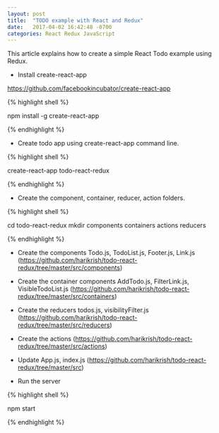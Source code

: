 ```yaml
---
layout: post
title:  "TODO example with React and Redux"
date:   2017-04-02 16:42:48 -0700
categories: React Redux JavaScript
---
```


This article explains how to create a simple React Todo example using Redux.

- Install create-react-app

https://github.com/facebookincubator/create-react-app

{% highlight shell %}

npm install -g create-react-app

{% endhighlight %}

- Create todo app using create-react-app command line.

{% highlight shell %}

create-react-app todo-react-redux

{% endhighlight %}

- Create the component, container, reducer, action folders.

{% highlight shell %}

cd todo-react-redux
mkdir components containers actions reducers

{% endhighlight %}

- Create the components Todo.js, TodoList.js, Footer.js, Link.js (https://github.com/harikrish/todo-react-redux/tree/master/src/components)

- Create the container components AddTodo.js, FilterLink.js, VisibleTodoList.js (https://github.com/harikrish/todo-react-redux/tree/master/src/containers)

- Create the reducers todos.js, visibilityFilter.js (https://github.com/harikrish/todo-react-redux/tree/master/src/reducers)

- Create the actions (https://github.com/harikrish/todo-react-redux/tree/master/src/actions)

- Update App.js, index.js (https://github.com/harikrish/todo-react-redux/tree/master/src)

- Run the server

{% highlight shell %}

npm start

{% endhighlight %}
